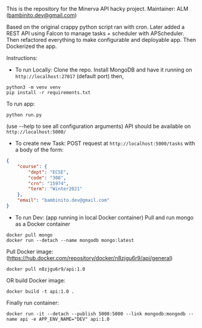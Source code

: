 This is the repository for the Minerva API hacky project.
Maintainer: ALM (bambinito.dev@gmail.com)

Based on the original crappy python script ran with cron.
Later added a REST API using Falcon to manage tasks + scheduler with APScheduler.
Then refactored everything to make configurable and deployable app.
Then Dockerized the app.

Instructions:

- To run Locally:
Clone the repo.
Install MongoDB and have it running on `http://localhost:27017` (default port) then,
```shell
python3 -m venv venv
pip install -r requirements.txt
```

To run app:
```shell
python run.py
```
(use --help to see all configuration arguments)
API should be available on `http://localhost:5000/`

- To create new Task:
POST request at `http://localhost:5000/tasks` with a body of the form:
```json
{
	"course": {
		"dept": "ECSE",
		"code": "308",
		"crn": "15974",
		"term": "Winter2021"
	},
	"email": "bambinito.dev@gmail.com"
}
```



- To run Dev: (app running in local Docker container)
Pull and run mongo as a Docker container
```shell
docker pull mongo
docker run --detach --name mongodb mongo:latest
```

Pull Docker image:
(https://hub.docker.com/repository/docker/n8zjgu6r9/api/general)
```shell
docker pull n8zjgu6r9/api:1.0
```

OR build Docker image:
```shell
docker build -t api:1.0 .
```

Finally run container:
```shell
docker run -it --detach --publish 5000:5000 --link mongodb:mongodb --name api -e APP_ENV_NAME="DEV" api:1.0
```
